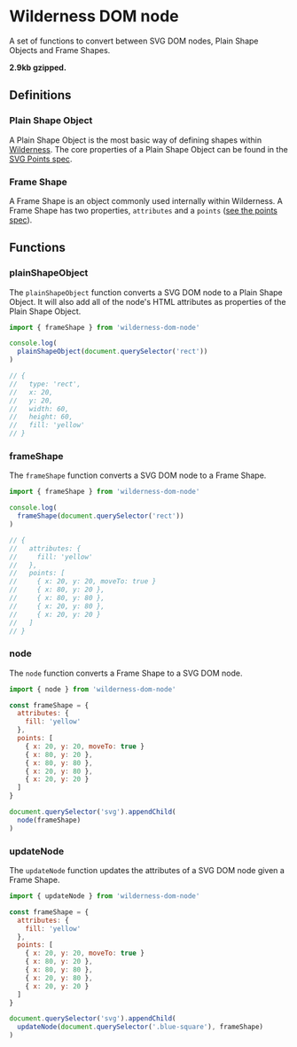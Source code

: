 # Wilderness DOM node

A set of functions to convert between SVG DOM nodes,
Plain Shape Objects and Frame Shapes.

**2.9kb gzipped.**

## Definitions

### Plain Shape Object

A Plain Shape Object is the most basic way of defining shapes within
[Wilderness](https://github.com/colinmeinke/wilderness).
The core properties of a Plain Shape Object can be found in the
[SVG Points spec](https://github.com/colinmeinke/svg-points#readme).

### Frame Shape

A Frame Shape is an object commonly used internally within Wilderness.
A Frame Shape has two properties, `attributes` and a `points`
([see the points spec](https://github.com/colinmeinke/points)).

## Functions

### plainShapeObject

The `plainShapeObject` function converts a SVG DOM node to a Plain
Shape Object. It will also add all of the node's HTML attributes as
properties of the Plain Shape Object.

```js
import { frameShape } from 'wilderness-dom-node'

console.log(
  plainShapeObject(document.querySelector('rect'))
)

// {
//   type: 'rect',
//   x: 20,
//   y: 20,
//   width: 60,
//   height: 60,
//   fill: 'yellow'
// }
```

### frameShape

The `frameShape` function converts a SVG DOM node to a Frame Shape.

```js
import { frameShape } from 'wilderness-dom-node'

console.log(
  frameShape(document.querySelector('rect'))
)

// {
//   attributes: {
//     fill: 'yellow'
//   },
//   points: [
//     { x: 20, y: 20, moveTo: true }
//     { x: 80, y: 20 },
//     { x: 80, y: 80 },
//     { x: 20, y: 80 },
//     { x: 20, y: 20 }
//   ]
// }
```

### node

The `node` function converts a Frame Shape to a SVG DOM node.

```js
import { node } from 'wilderness-dom-node'

const frameShape = {
  attributes: {
    fill: 'yellow'
  },
  points: [
    { x: 20, y: 20, moveTo: true }
    { x: 80, y: 20 },
    { x: 80, y: 80 },
    { x: 20, y: 80 },
    { x: 20, y: 20 }
  ]
}

document.querySelector('svg').appendChild(
  node(frameShape)
)
```

### updateNode

The `updateNode` function updates the attributes of a SVG DOM node given
a Frame Shape.

```js
import { updateNode } from 'wilderness-dom-node'

const frameShape = {
  attributes: {
    fill: 'yellow'
  },
  points: [
    { x: 20, y: 20, moveTo: true }
    { x: 80, y: 20 },
    { x: 80, y: 80 },
    { x: 20, y: 80 },
    { x: 20, y: 20 }
  ]
}

document.querySelector('svg').appendChild(
  updateNode(document.querySelector('.blue-square'), frameShape)
)
```

